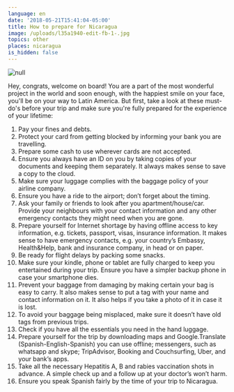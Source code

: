 ```yaml
---
language: en
date: '2018-05-21T15:41:04-05:00'
title: How to prepare for Nicaragua
image: /uploads/l35a1940-edit-fb-1-.jpg
topics: other
places: nicaragua
is_hidden: false
---
```

![null](/uploads/l35a1940-edit-fb-1-.jpg)

Hey, congrats, welcome on board! You are a part of the most wonderful project in the world and soon enough, with the happiest smile on your face, you'll be on your way to Latin America. But first, take a look at these must-do's before your trip and make sure you're fully prepared for the experience of your lifetime:

1. Pay your fines and debts.
2. Protect your card from getting blocked by informing your bank you are travelling.
3. Prepare some cash to use wherever cards are not accepted.
4. Ensure you always have an ID on you by taking copies of your documents and keeping them separately. It always makes sense to save a copy to the cloud.
5. Make sure your luggage complies with the baggage policy of your airline company.
6. Ensure you have a ride to the airport; don’t forget about the timing. 
7. Ask your family or friends to look after you apartment/house/car. Provide your neighbours with your contact information and any other emergency contacts they might need when you are gone.
8. Prepare yourself for Internet shortage by having offline access to key information, e.g. tickets, passport, visas, insurance information. It makes sense to have emergency contacts, e.g. your country’s Embassy, Health&Help, bank and insurance company, in head or on paper.
9. Be ready for flight delays by packing some snacks.
10. Make sure your kindle, phone or tablet are fully charged to keep you entertained during your trip.
    Ensure you have a simpler backup phone in case your smartphone dies.
11. Prevent your baggage from damaging by making certain your bag is easy to carry. It also makes sense to put a tag with your name and contact information on it. It also helps if you take a photo of it in case it is lost.
12. To avoid your baggage being misplaced, make sure it doesn’t have old tags from previous trips. 
13. Check if you have all the essentials you need in the hand luggage.
14. Prepare yourself for the trip by downloading maps and Google.Translate (Spanish-English-Spanish) you can use offline; messengers, such as whatsapp and skype; TripAdvisor, Booking and Couchsurfing, Uber, and your bank’s apps.
15. Take all the necessary Hepatitis A, B and rabies vaccination shots in advance. A simple check up and a follow up at your doctor’s won’t harm. 
16. Ensure you speak Spanish fairly by the time of your trip to Nicaragua.
